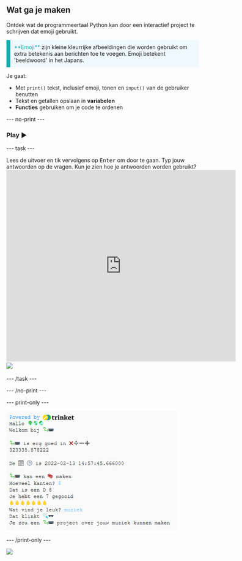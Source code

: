 ## Wat ga je maken

Ontdek wat de programmeertaal Python kan door een interactief project te schrijven dat emoji gebruikt.

<p style="border-left: solid; border-width:10px; border-color: #0faeb0; background-color: aliceblue; padding: 10px;">
<span style="color: #0faeb0">**Emoji**</span> zijn kleine kleurrijke afbeeldingen die worden gebruikt om extra betekenis aan berichten toe te voegen. Emoji betekent 'beeldwoord' in het Japans.
</p>

Je gaat:
+ Met `print()` tekst, inclusief emoji, tonen en `input()` van de gebruiker benutten
+ Tekst en getallen opslaan in **variabelen**
+ **Functies** gebruiken om je code te ordenen

--- no-print ---

### Play ▶️

--- task ---

<div style="display: flex; flex-wrap: wrap">
<div style="flex-basis: 175px; flex-grow: 1">  
Lees de uitvoer en tik vervolgens op <kbd>Enter</kbd> om door te gaan. 
Typ jouw antwoorden op de vragen. Kun je zien hoe je antwoorden worden gebruikt?
</div>
<div class="trinket">
  <iframe src="https://trinket.io/embed/python/a54e164ac2?outputOnly=true&start=result" width="600" height="500" frameborder="0" marginwidth="0" marginheight="0" allowfullscreen>
  </iframe>
  <img src="images/hello-final.png">
</div>
</div>

--- /task ---

--- /no-print ---

--- print-only ---

![Voltooid project](images/showcase_static.png)

--- /print-only ---

![](http://code.org/api/hour/begin_codeclub_hworld.png)

